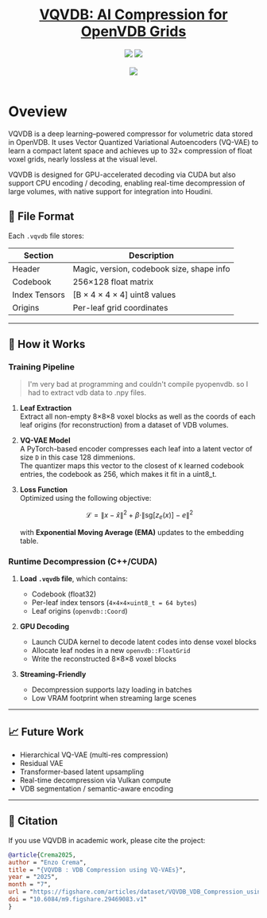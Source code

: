 <h1 align="center"> <a href=https://doi.org/10.6084/m9.figshare.29469083.v3> VQVDB: AI Compression for OpenVDB Grids </a> </h1>

<div align="center">
  <a> <img src="https://github.com/user-attachments/assets/5285b3b3-fa68-4710-a29f-ecba1a6d8acf"> </a>
  <a> <img src="https://github.com/user-attachments/assets/2b410d95-019d-46eb-9970-0465d7deb7a7"> </a>
</div>

<br>

<div align="center">
  <a> <img src="https://github.com/user-attachments/assets/1f0bc6b6-ae5b-487f-a2cb-47bfffae0e0c"> </a>
</div>

<br>

# Oveview 

VQVDB is a deep learning–powered compressor for volumetric data stored in OpenVDB. 
It uses Vector Quantized Variational Autoencoders (VQ-VAE) to learn a compact latent space and achieves up to 32× compression of float voxel grids, nearly lossless at the visual level.

VQVDB is designed for GPU-accelerated decoding via CUDA but also support CPU encoding / decoding, enabling real-time decompression of large volumes, with native support for integration into Houdini.

## 📂 File Format

Each `.vqvdb` file stores:

| Section         | Description                              |
|----------------|-------------------------------------------|
| Header         | Magic, version, codebook size, shape info |
| Codebook       | 256×128 float matrix                      |
| Index Tensors  | [B × 4 × 4 × 4] uint8 values              |
| Origins        | Per-leaf grid coordinates                 |

---

## 🧠 How it Works

### Training Pipeline
> I'm very bad at programming and couldn't compile pyopenvdb. so I had to extract vdb data to .npy files. 

1. **Leaf Extraction**  
   Extract all non-empty 8×8×8 voxel blocks as well as the coords of each leaf origins (for reconstruction) from a dataset of VDB volumes.

2. **VQ-VAE Model**  
   A PyTorch-based encoder compresses each leaf into a latent vector of size `D` in this case 128 dimmenions.  
   The quantizer maps this vector to the closest of `K` learned codebook entries, the codebook as 256, which makes it fit in a uint8_t.

3. **Loss Function**  
   Optimized using the following objective:
   ```math
   \mathcal{L} = \|x - \hat{x}\|^2 + \beta \cdot \| \text{sg}[z_e(x)] - e \|^2
   ```
   with **Exponential Moving Average (EMA)** updates to the embedding table.

### Runtime Decompression (C++/CUDA)

1. **Load `.vqvdb` file**, which contains:
   - Codebook (float32)
   - Per-leaf index tensors (`4×4×4×uint8_t = 64 bytes`)
   - Leaf origins (`openvdb::Coord`)

2. **GPU Decoding**
   - Launch CUDA kernel to decode latent codes into dense voxel blocks
   - Allocate leaf nodes in a new `openvdb::FloatGrid`
   - Write the reconstructed 8×8×8 voxel blocks

3. **Streaming-Friendly**
   - Decompression supports lazy loading in batches
   - Low VRAM footprint when streaming large scenes

---


## 📈 Future Work

- Hierarchical VQ-VAE (multi-res compression)
- Residual VAE
- Transformer-based latent upsampling
- Real-time decompression via Vulkan compute
- VDB segmentation / semantic-aware encoding

---

## 📜 Citation

If you use VQVDB in academic work, please cite the project:

```bibtex
@article{Crema2025,
author = "Enzo Crema",
title = "{VQVDB : VDB Compression using VQ-VAEs}",
year = "2025",
month = "7",
url = "https://figshare.com/articles/dataset/VQVDB_VDB_Compression_using_VQ-VAEs/29469083",
doi = "10.6084/m9.figshare.29469083.v1"
}
```
